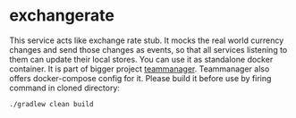 # exchangerate

This service acts like exchange rate stub. It mocks the real world currency changes and send those changes as events, so that all services listening to them can update their local stores. You can use it as standalone docker container. It is part of bigger project [teammanager](https://github.com/amasiakiewicz/teammanager). Teammanager also offers docker-compose config for it. Please build it before use by firing command in cloned directory:
```
./gradlew clean build
```
